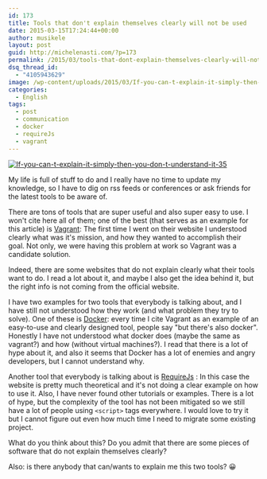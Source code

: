 ```yaml
---
id: 173
title: Tools that don't explain themselves clearly will not be used
date: 2015-03-15T17:24:44+00:00
author: musikele
layout: post
guid: http://michelenasti.com/?p=173
permalink: /2015/03/tools-that-dont-explain-themselves-clearly-will-not-be-used/
dsq_thread_id:
  - "4105943629"
image: /wp-content/uploads/2015/03/If-you-can-t-explain-it-simply-then-you-don-t-understand-it-35.jpg
categories:
  - English
tags:
  - post
  - communication
  - docker
  - requireJs
  - vagrant
---
```

[<img class="alignleft wp-image-174 size-medium" src="https://i0.wp.com/michelenasti.com/wp-content/uploads/2015/03/If-you-can-t-explain-it-simply-then-you-don-t-understand-it-35-300x225.jpg?fit=300%2C225" alt="If-you-can-t-explain-it-simply-then-you-don-t-understand-it-35" srcset="https://i1.wp.com/michelenasti.com/wp-content/uploads/2015/03/If-you-can-t-explain-it-simply-then-you-don-t-understand-it-35.jpg?resize=300%2C225 300w, https://i1.wp.com/michelenasti.com/wp-content/uploads/2015/03/If-you-can-t-explain-it-simply-then-you-don-t-understand-it-35.jpg?w=480 480w" sizes="(max-width: 300px) 100vw, 300px" data-recalc-dims="1" />](https://i1.wp.com/michelenasti.com/wp-content/uploads/2015/03/If-you-can-t-explain-it-simply-then-you-don-t-understand-it-35.jpg)

My life is full of stuff to do and I really have no time to update my knowledge, so I have to dig on rss feeds or conferences or ask friends for the latest tools to be aware of.

There are tons of tools that are super useful and also super easy to use. I won't cite here all of them; one of the best (that serves as an example for this article) is [Vagrant](https://www.vagrantup.com/): The first time I went on their website I understood clearly what was it's mission, and how they wanted to accomplish their goal. Not only, we were having this problem at work so Vagrant was a candidate solution.

Indeed, there are some websites that do not explain clearly what their tools want to do. I read a lot about it, and maybe I also get the idea behind it, but the right info is not coming from the official website.

I have two examples for two tools that everybody is talking about, and I have still not understood how they work (and what problem they try to solve). One of these is [Docker](https://www.docker.com/): every time I cite Vagrant as an example of an easy-to-use and clearly designed tool, people say "but there's also docker". Honestly I have not understood what docker does (maybe the same as vagrant?) and how (without virtual machines?). I read that there is a lot of hype about it, and also it seems that Docker has a lot of enemies and angry developers, but I cannot understand why.

Another tool that everybody is talking about is [RequireJs](http://requirejs.org/) : In this case the website is pretty much theoretical and it's not doing a clear example on how to use it. Also, I have never found other tutorials or examples. There is a lot of hype, but the complexity of the tool has not been mitigated so we still have a lot of people using `<script>` tags everywhere. I would love to try it but I cannot figure out even how much time I need to migrate some existing project.

What do you think about this? Do you admit that there are some pieces of software that do not explain themselves clearly?

Also: is there anybody that can/wants to explain me this two tools? 😀